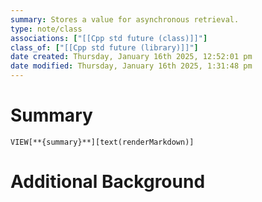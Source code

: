 ```yaml
---
summary: Stores a value for asynchronous retrieval.
type: note/class
associations: ["[[Cpp std future (class)]]"]
class_of: ["[[Cpp std future (library)]]"]
date created: Thursday, January 16th 2025, 12:52:01 pm
date modified: Thursday, January 16th 2025, 1:31:48 pm
---
```

# Summary
`VIEW[**{summary}**][text(renderMarkdown)]`

# Additional Background